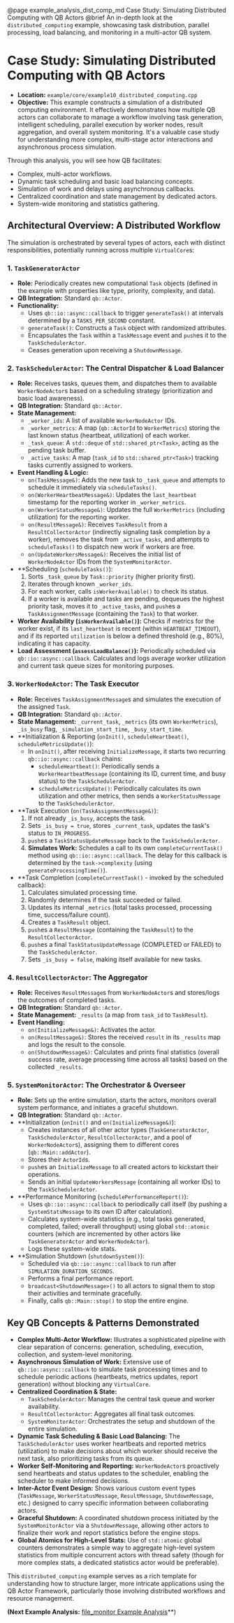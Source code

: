 @page example_analysis_dist_comp_md Case Study: Simulating Distributed Computing with QB Actors
@brief An in-depth look at the `distributed_computing` example, showcasing task distribution, parallel processing, load balancing, and monitoring in a multi-actor QB system.

# Case Study: Simulating Distributed Computing with QB Actors

*   **Location:** `example/core/example10_distributed_computing.cpp`
*   **Objective:** This example constructs a simulation of a distributed computing environment. It effectively demonstrates how multiple QB actors can collaborate to manage a workflow involving task generation, intelligent scheduling, parallel execution by worker nodes, result aggregation, and overall system monitoring. It's a valuable case study for understanding more complex, multi-stage actor interactions and asynchronous process simulation.

Through this analysis, you will see how QB facilitates:
*   Complex, multi-actor workflows.
*   Dynamic task scheduling and basic load balancing concepts.
*   Simulation of work and delays using asynchronous callbacks.
*   Centralized coordination and state management by dedicated actors.
*   System-wide monitoring and statistics gathering.

## Architectural Overview: A Distributed Workflow

The simulation is orchestrated by several types of actors, each with distinct responsibilities, potentially running across multiple `VirtualCore`s:

### 1. `TaskGeneratorActor`
*   **Role:** Periodically creates new computational `Task` objects (defined in the example with properties like type, priority, complexity, and data).
*   **QB Integration:** Standard `qb::Actor`.
*   **Functionality:**
    *   Uses `qb::io::async::callback` to trigger `generateTask()` at intervals determined by a `TASKS_PER_SECOND` constant.
    *   `generateTask()`: Constructs a `Task` object with randomized attributes.
    *   Encapsulates the `Task` within a `TaskMessage` event and `push`es it to the `TaskSchedulerActor`.
    *   Ceases generation upon receiving a `ShutdownMessage`.

### 2. `TaskSchedulerActor`: The Central Dispatcher & Load Balancer
*   **Role:** Receives tasks, queues them, and dispatches them to available `WorkerNodeActor`s based on a scheduling strategy (prioritization and basic load awareness).
*   **QB Integration:** Standard `qb::Actor`.
*   **State Management:**
    *   `_worker_ids`: A list of available `WorkerNodeActor` IDs.
    *   `_worker_metrics`: A map (`qb::ActorId` to `WorkerMetrics`) storing the last known status (heartbeat, utilization) of each worker.
    *   `_task_queue`: A `std::deque` of `std::shared_ptr<Task>`, acting as the pending task buffer.
    *   `_active_tasks`: A map (`task_id` to `std::shared_ptr<Task>`) tracking tasks currently assigned to workers.
*   **Event Handling & Logic:**
    *   `on(TaskMessage&)`: Adds the new task to `_task_queue` and attempts to schedule it immediately via `scheduleTasks()`.
    *   `on(WorkerHeartbeatMessage&)`: Updates the `last_heartbeat` timestamp for the reporting worker in `_worker_metrics`.
    *   `on(WorkerStatusMessage&)`: Updates the full `WorkerMetrics` (including utilization) for the reporting worker.
    *   `on(ResultMessage&)`: Receives `TaskResult` from a `ResultCollectorActor` (indirectly signaling task completion by a worker), removes the task from `_active_tasks`, and attempts to `scheduleTasks()` to dispatch new work if workers are free.
    *   `on(UpdateWorkersMessage&)`: Receives the initial list of `WorkerNodeActor` IDs from the `SystemMonitorActor`.
*   **Scheduling (`scheduleTasks()`):
    1.  Sorts `_task_queue` by `Task::priority` (higher priority first).
    2.  Iterates through known `_worker_ids`.
    3.  For each worker, calls `isWorkerAvailable()` to check its status.
    4.  If a worker is available and tasks are pending, dequeues the highest priority task, moves it to `_active_tasks`, and `push`es a `TaskAssignmentMessage` (containing the `Task`) to that worker.
*   **Worker Availability (`isWorkerAvailable()`):** Checks if metrics for the worker exist, if its `last_heartbeat` is recent (within `HEARTBEAT_TIMEOUT`), and if its reported `utilization` is below a defined threshold (e.g., 80%), indicating it has capacity.
*   **Load Assessment (`assessLoadBalance()`):** Periodically scheduled via `qb::io::async::callback`. Calculates and logs average worker utilization and current task queue sizes for monitoring purposes.

### 3. `WorkerNodeActor`: The Task Executor
*   **Role:** Receives `TaskAssignmentMessage`s and simulates the execution of the assigned `Task`.
*   **QB Integration:** Standard `qb::Actor`.
*   **State Management:** `_current_task`, `_metrics` (its own `WorkerMetrics`), `_is_busy` flag, `_simulation_start_time`, `_busy_start_time`.
*   **Initialization & Reporting (`onInit()`, `scheduleHeartbeat()`, `scheduleMetricsUpdate()`):
    *   In `onInit()`, after receiving `InitializeMessage`, it starts two recurring `qb::io::async::callback` chains:
        *   `scheduleHeartbeat()`: Periodically sends a `WorkerHeartbeatMessage` (containing its ID, current time, and busy status) to the `TaskSchedulerActor`.
        *   `scheduleMetricsUpdate()`: Periodically calculates its own utilization and other metrics, then sends a `WorkerStatusMessage` to the `TaskSchedulerActor`.
*   **Task Execution (`on(TaskAssignmentMessage&)`):
    1.  If not already `_is_busy`, accepts the task.
    2.  Sets `_is_busy = true`, stores `_current_task`, updates the task's status to `IN_PROGRESS`.
    3.  `push`es a `TaskStatusUpdateMessage` back to the `TaskSchedulerActor`.
    4.  **Simulates Work:** Schedules a call to its own `completeCurrentTask()` method using `qb::io::async::callback`. The delay for this callback is determined by the `task->complexity` (using `generateProcessingTime()`).
*   **Task Completion (`completeCurrentTask()` - invoked by the scheduled callback):
    1.  Calculates simulated processing time.
    2.  Randomly determines if the task succeeded or failed.
    3.  Updates its internal `_metrics` (total tasks processed, processing time, success/failure count).
    4.  Creates a `TaskResult` object.
    5.  `push`es a `ResultMessage` (containing the `TaskResult`) to the `ResultCollectorActor`.
    6.  `push`es a final `TaskStatusUpdateMessage` (COMPLETED or FAILED) to the `TaskSchedulerActor`.
    7.  Sets `_is_busy = false`, making itself available for new tasks.

### 4. `ResultCollectorActor`: The Aggregator
*   **Role:** Receives `ResultMessage`s from `WorkerNodeActor`s and stores/logs the outcomes of completed tasks.
*   **QB Integration:** Standard `qb::Actor`.
*   **State Management:** `_results` (a map from `task_id` to `TaskResult`).
*   **Event Handling:**
    *   `on(InitializeMessage&)`: Activates the actor.
    *   `on(ResultMessage&)`: Stores the received `result` in its `_results` map and logs the result to the console.
    *   `on(ShutdownMessage&)`: Calculates and prints final statistics (overall success rate, average processing time across all tasks) based on the collected `_results`.

### 5. `SystemMonitorActor`: The Orchestrator & Overseer
*   **Role:** Sets up the entire simulation, starts the actors, monitors overall system performance, and initiates a graceful shutdown.
*   **QB Integration:** Standard `qb::Actor`.
*   **Initialization (`onInit()` and `on(InitializeMessage&)`):
    *   Creates instances of all other actor types (`TaskGeneratorActor`, `TaskSchedulerActor`, `ResultCollectorActor`, and a pool of `WorkerNodeActor`s), assigning them to different cores (`qb::Main::addActor`).
    *   Stores their `ActorId`s.
    *   `push`es an `InitializeMessage` to all created actors to kickstart their operations.
    *   Sends an initial `UpdateWorkersMessage` (containing all worker IDs) to the `TaskSchedulerActor`.
*   **Performance Monitoring (`schedulePerformanceReport()`):
    *   Uses `qb::io::async::callback` to periodically call itself (by pushing a `SystemStatsMessage` to its own ID after calculation).
    *   Calculates system-wide statistics (e.g., total tasks generated, completed, failed; overall throughput) using global `std::atomic` counters (which are incremented by other actors like `TaskGeneratorActor` and `WorkerNodeActor`).
    *   Logs these system-wide stats.
*   **Simulation Shutdown (`shutdownSystem()`):
    *   Scheduled via `qb::io::async::callback` to run after `SIMULATION_DURATION_SECONDS`.
    *   Performs a final performance report.
    *   `broadcast<ShutdownMessage>()` to all actors to signal them to stop their activities and terminate gracefully.
    *   Finally, calls `qb::Main::stop()` to stop the entire engine.

## Key QB Concepts & Patterns Demonstrated

*   **Complex Multi-Actor Workflow:** Illustrates a sophisticated pipeline with clear separation of concerns: generation, scheduling, execution, collection, and system-level monitoring.
*   **Asynchronous Simulation of Work:** Extensive use of `qb::io::async::callback` to simulate task processing times and to schedule periodic actions (heartbeats, metrics updates, report generation) without blocking any `VirtualCore`.
*   **Centralized Coordination & State:**
    *   `TaskSchedulerActor`: Manages the central task queue and worker availability.
    *   `ResultCollectorActor`: Aggregates all final task outcomes.
    *   `SystemMonitorActor`: Orchestrates the setup and shutdown of the entire simulation.
*   **Dynamic Task Scheduling & Basic Load Balancing:** The `TaskSchedulerActor` uses worker heartbeats and reported metrics (utilization) to make decisions about which worker should receive the next task, also prioritizing tasks from its queue.
*   **Worker Self-Monitoring and Reporting:** `WorkerNodeActor`s proactively send heartbeats and status updates to the scheduler, enabling the scheduler to make informed decisions.
*   **Inter-Actor Event Design:** Shows various custom event types (`TaskMessage`, `WorkerStatusMessage`, `ResultMessage`, `ShutdownMessage`, etc.) designed to carry specific information between collaborating actors.
*   **Graceful Shutdown:** A coordinated shutdown process initiated by the `SystemMonitorActor` via a `ShutdownMessage`, allowing other actors to finalize their work and report statistics before the engine stops.
*   **Global Atomics for High-Level Stats:** Use of `std::atomic` global counters demonstrates a simple way to aggregate high-level system statistics from multiple concurrent actors with thread safety (though for more complex stats, a dedicated statistics actor would be preferable).

This `distributed_computing` example serves as a rich template for understanding how to structure larger, more intricate applications using the QB Actor Framework, particularly those involving distributed workflows and resource management.

**(Next Example Analysis:** [file_monitor Example Analysis](./file_monitor_analysis.md)**) 